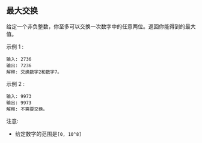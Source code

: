 ## 最大交换

给定一个非负整数，你至多可以交换一次数字中的任意两位。返回你能得到的最大值。

示例 1 :

```
输入: 2736
输出: 7236
解释: 交换数字2和数字7。
```
示例 2 :

```
输入: 9973
输出: 9973
解释: 不需要交换。
```

注意:

* 给定数字的范围是`[0, 10^8]`